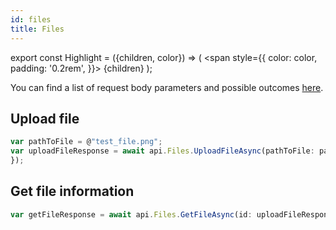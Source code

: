 ```yaml
---
id: files
title: Files
---
```


export const Highlight = ({children, color}) => (
<span
style={{
      color: color,
      padding: '0.2rem',
    }}>
{children}
</span>
);

You can find a list of request body parameters and possible outcomes [here](http://localhost:3000/#tag/Disputes/paths/~1files/post).

## Upload file

```jsx
var pathToFile = @"test_file.png";
var uploadFileResponse = await api.Files.UploadFileAsync(pathToFile: pathToFile, purpose: "dispute_evidence");
});
```

## Get file information

```jsx
var getFileResponse = await api.Files.GetFileAsync(id: uploadFileResponse.Id);
```
